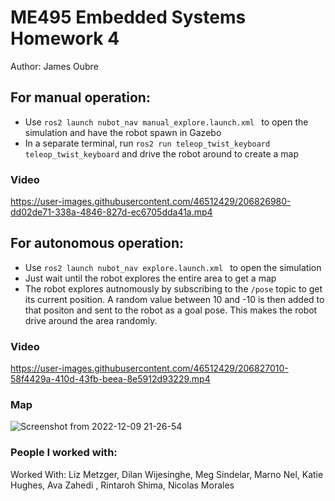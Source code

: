 # ME495 Embedded Systems Homework 4
Author: James Oubre
## For manual operation:
* Use `ros2 launch nubot_nav manual_explore.launch.xml ` to open the simulation and have the robot spawn in Gazebo
* In a separate terminal, run `ros2 run teleop_twist_keyboard teleop_twist_keyboard` and drive the robot around to create a map

### Video

https://user-images.githubusercontent.com/46512429/206826980-dd02de71-338a-4846-827d-ec6705dda41a.mp4

## For autonomous operation:
* Use `ros2 launch nubot_nav explore.launch.xml ` to open the simulation
* Just wait until the robot explores the entire area to get a map
* The robot explores autnomously by subscribing to the `/pose` topic to get its current position. A random
value between 10 and -10 is then added to that positon and sent to the robot as a goal pose. This 
makes the robot drive around the area randomly.

### Video

https://user-images.githubusercontent.com/46512429/206827010-58f4429a-410d-43fb-beea-8e5912d93229.mp4

### Map

![Screenshot from 2022-12-09 21-26-54](https://user-images.githubusercontent.com/46512429/206826951-90d4092e-48d3-457e-a54d-187642271e41.png)

### People I worked with:
Worked With: Liz Metzger, Dilan Wijesinghe, Meg Sindelar, Marno Nel, Katie Hughes, Ava Zahedi , Rintaroh Shima, Nicolas Morales